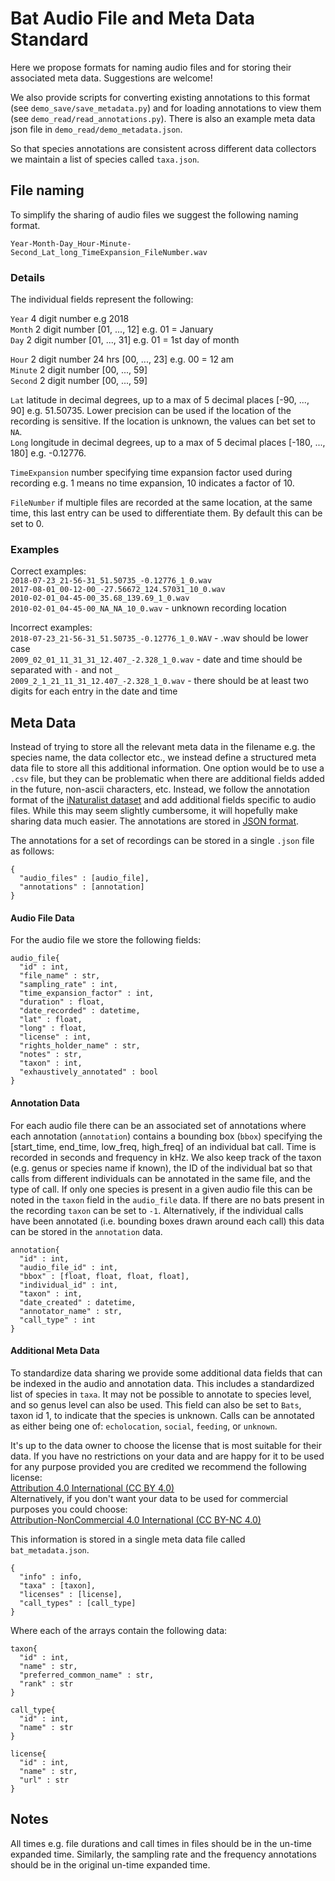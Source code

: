 # Bat Audio File and Meta Data Standard
Here we propose formats for naming audio files and for storing their associated meta data. Suggestions are welcome!  

We also provide scripts for converting existing annotations to this format (see `demo_save/save_metadata.py`) and for loading annotations to view them (see `demo_read/read_annotations.py`). There is also an example meta data json file in `demo_read/demo_metadata.json`.  

So that species annotations are consistent across different data collectors we maintain a list of species called `taxa.json`.  


## File naming
To simplify the sharing of audio files we suggest the following naming format.  

`Year-Month-Day_Hour-Minute-Second_Lat_long_TimeExpansion_FileNumber.wav`

### Details

The individual fields represent the following:  

`Year` 4 digit number e.g 2018  
`Month` 2 digit number [01, ..., 12] e.g. 01 = January  
`Day` 2 digit number [01, ..., 31] e.g. 01 = 1st day of month

`Hour` 2 digit number 24 hrs [00, ..., 23] e.g. 00 = 12 am  
`Minute` 2 digit number [00, ..., 59]  
`Second` 2 digit number [00, ..., 59]  

`Lat` latitude in decimal degrees, up to a max of 5 decimal places [-90, ..., 90] e.g. 51.50735. Lower precision can be used if the location of the recording is sensitive. If the location is unknown, the values can bet set to `NA`.     
`Long` longitude in decimal degrees, up to a max of 5 decimal places [-180, ..., 180] e.g. -0.12776.  

`TimeExpansion` number specifying time expansion factor used during recording e.g. 1 means no time expansion, 10 indicates a factor of 10.  

`FileNumber` if multiple files are recorded at the same location, at the same time, this last entry can be used to differentiate them. By default this can be set to 0.    

### Examples
Correct examples:  
`2018-07-23_21-56-31_51.50735_-0.12776_1_0.wav`  
`2017-08-01_00-12-00_-27.56672_124.57031_10_0.wav`  
`2010-02-01_04-45-00_35.68_139.69_1_0.wav`  
`2010-02-01_04-45-00_NA_NA_10_0.wav`  - unknown recording location  

Incorrect examples:  
`2018-07-23_21-56-31_51.50735_-0.12776_1_0.WAV`  - .wav should be lower case  
`2009_02_01_11_31_31_12.407_-2.328_1_0.wav`  - date and time should be separated with `-` and not `_`  
`2009_2_1_21_11_31_12.407_-2.328_1_0.wav`  - there should be at least two digits for each entry in the date and time   


## Meta Data

Instead of trying to store all the relevant meta data in the filename e.g. the species name, the data collector etc., we instead define a structured meta data file to store all this additional information. One option would be to use a `.csv` file, but they can be problematic when there are additional fields added in the future, non-ascii characters, etc. Instead, we follow the annotation format of the [iNaturalist dataset](https://github.com/visipedia/inat_comp) and add additional fields specific to audio files. While this may seem slightly cumbersome, it will hopefully make sharing data much easier. The annotations are stored in [JSON format](http://www.json.org/).  

The annotations for a set of recordings can be stored in a single `.json` file as follows:  
```
{
  "audio_files" : [audio_file],
  "annotations" : [annotation]
}
```

#### Audio File Data
For the audio file we store the following fields:

```
audio_file{
  "id" : int,
  "file_name" : str,
  "sampling_rate" : int,
  "time_expansion_factor" : int,
  "duration" : float,
  "date_recorded" : datetime,
  "lat" : float,
  "long" : float,
  "license" : int,
  "rights_holder_name" : str,
  "notes" : str,
  "taxon" : int,
  "exhaustively_annotated" : bool
}
```

#### Annotation Data
For each audio file there can be an associated set of annotations where each annotation (`annotation`) contains a bounding box (`bbox`) specifying the [start_time, end_time, low_freq, high_freq] of an individual bat call. Time is recorded in seconds and frequency in kHz. We also keep track of the taxon (e.g. genus or species name if known), the ID of the individual bat so that calls from different individuals can be annotated in the same file, and the type of call. If only one species is present in a given audio file this can be noted in the `taxon` field in the `audio_file` data. If there are no bats present in the recording `taxon` can be set to `-1`. Alternatively, if the individual calls have been annotated (i.e. bounding boxes drawn around each call) this data can be stored in the `annotation` data.

```
annotation{
  "id" : int,
  "audio_file_id" : int,
  "bbox" : [float, float, float, float],
  "individual_id" : int,
  "taxon" : int,
  "date_created" : datetime,
  "annotator_name" : str,
  "call_type" : int
}
```

#### Additional Meta Data
To standardize data sharing we provide some additional data fields that can be indexed in the audio and annotation data.
This includes a standardized list of species in `taxa`. It may not be possible to annotate to species level, and so genus level can also be used. This field can also be set to `Bats`, taxon id 1, to indicate that the species is unknown. Calls can be annotated as either being one of: `echolocation`, `social`, `feeding`, or `unknown`.

It's up to the data owner to choose the license that is most suitable for their data. If you have no restrictions on your data and are happy for it to be used for any purpose provided you are credited we recommend the following license:  
[Attribution 4.0 International (CC BY 4.0)](https://creativecommons.org/licenses/by/4.0/)  
Alternatively, if you don't want your data to be used for commercial purposes you could choose:  
[Attribution-NonCommercial 4.0 International (CC BY-NC 4.0)](https://creativecommons.org/licenses/by-nc/4.0/)  

This information is stored in a single meta data file called `bat_metadata.json`.
```
{
  "info" : info,
  "taxa" : [taxon],
  "licenses" : [license],
  "call_types" : [call_type]
}
```

Where each of the arrays contain the following data:
```
taxon{
  "id" : int,
  "name" : str,
  "preferred_common_name" : str,
  "rank" : str
}

call_type{
  "id" : int,
  "name" : str
}

license{
  "id" : int,
  "name" : str,
  "url" : str
}
```

## Notes
All times e.g. file durations and call times in files should be in the un-time expanded time. Similarly, the sampling rate and the frequency annotations should be in the original un-time expanded time.    
